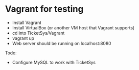 # Vagrant for testing

- Install Vagrant
- Install VirtualBox (or another VM host that Vagrant supports)
- cd into TicketSys/Vagrant
- vagrant up
- Web server should be running on localhost:8080

Todo: 

- Configure MySQL to work with TicketSys
